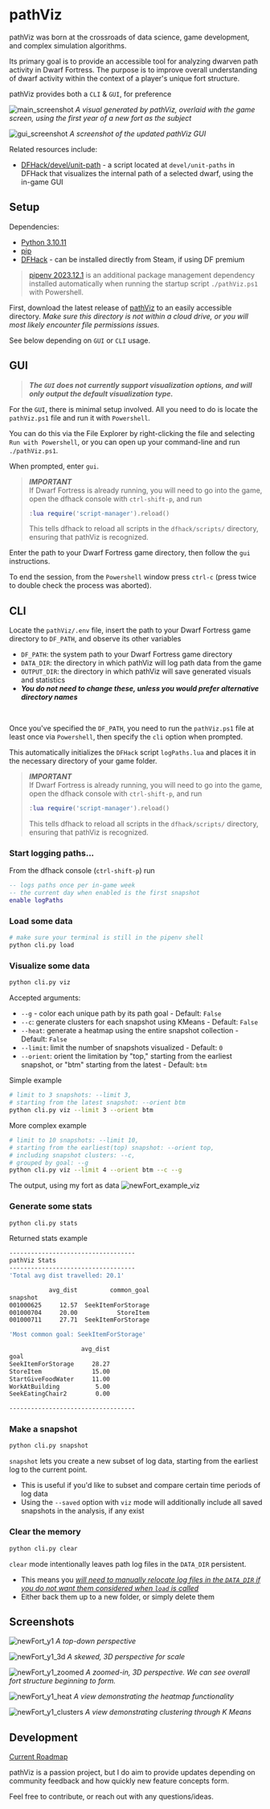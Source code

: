 # pathViz

pathViz was born at the crossroads of data science, game development, and complex simulation algorithms. 

Its primary goal is to provide an accessible tool for analyzing dwarven path activity in Dwarf Fortress. The purpose is to improve overall understanding of dwarf activity within the context of a player's unique fort structure.

pathViz provides both a `CLI` & `GUI`, for preference
<br>

![main_screenshot](images/topDown_overlaid.png)
*A visual generated by pathViz, overlaid with the game screen, using the first year of a new fort as the subject*
<br>

![gui_screenshot](images/pathViz_gui.png)
*A screenshot of the updated pathViz GUI*

Related resources include:
- [DFHack/devel/unit-path](https://github.com/DFHack/scripts/blob/master/devel/unit-path.lua) - a script located at `devel/unit-paths` in DFHack that visualizes the internal path of a selected dwarf, using the in-game GUI

## Setup

Dependencies:
- [Python 3.10.11](https://www.python.org/downloads/release/python-31011/)
- [pip](https://pypi.org/project/pip/)
- [DFHack](https://docs.dfhack.org/en/stable/docs/Installing.html#installing) - can be installed directly from Steam, if using DF premium

> [pipenv 2023.12.1](https://pypi.org/project/pipenv/2023.12.1/) is an additional package management dependency installed automatically when running the startup script `./pathViz.ps1` with Powershell.

First, download the latest release of [pathViz](https://github.com/crystalfiction/pathViz/releases) to an easily accessible directory. *Make sure this directory is not within a cloud drive, or you will most likely encounter file permissions issues.*

See below depending on `GUI` or `CLI` usage.

## GUI

> ***The `GUI` does not currently support visualization options, and will only output the default visualization type.***

For the `GUI`, there is minimal setup involved. All you need to do is locate the `pathViz.ps1` file and run it with `Powershell`.

You can do this via the File Explorer by right-clicking the file and selecting `Run with Powershell`, or you can open up your command-line and run `./pathViz.ps1`.

When prompted, enter `gui`.

> ***IMPORTANT***<br>
> If Dwarf Fortress is already running, you will need to go into the game, open the dfhack console with `ctrl-shift-p`, and run
> ```lua
> :lua require('script-manager').reload()
> ```
>
> This tells dfhack to reload all scripts in the `dfhack/scripts/` directory, ensuring that pathViz is recognized.

Enter the path to your Dwarf Fortress game directory, then follow the `gui` instructions.

To end the session, from the `Powershell` window press `ctrl-c` (press twice to double check the process was aborted).

## CLI

Locate the `pathViz/.env` file, insert the path to your Dwarf Fortress game directory to `DF_PATH`, and observe its other variables
- `DF_PATH`: the system path to your Dwarf Fortress game directory
- `DATA_DIR`: the directory in which pathViz will log path data from the game
- `OUTPUT_DIR`: the directory in which pathViz will save generated visuals and statistics
- ***You do not need to change these, unless you would prefer alternative directory names***
<br>

Once you've specified the `DF_PATH`, you need to run the `pathViz.ps1` file at least once via `Powershell`, then specify the `cli` option when prompted.

This automatically initializes the `DFHack` script `logPaths.lua` and places it in the necessary directory of your game folder.

> ***IMPORTANT***<br>
> If Dwarf Fortress is already running, you will need to go into the game, open the dfhack console with `ctrl-shift-p`, and run
> ```lua
> :lua require('script-manager').reload()
> ```
>
> This tells dfhack to reload all scripts in the `dfhack/scripts/` directory, ensuring that pathViz is recognized.

### Start logging paths...
From the dfhack console (`ctrl-shift-p`) run
```lua
-- logs paths once per in-game week
-- the current day when enabled is the first snapshot
enable logPaths
```

### Load some data
```bash
# make sure your terminal is still in the pipenv shell
python cli.py load
```

### Visualize some data
```bash
python cli.py viz
```

Accepted arguments:
- `--g` - color each unique path by its path goal - Default: `False`
- `--c`: generate clusters for each snapshot using KMeans - Default: `False`
- `--heat`: generate a heatmap using the entire snapshot collection - Default: `False`
- `--limit`: limit the number of snapshots visualized - Default: `0`
- `--orient`: orient the limitation by "top," starting from the earliest snapshot, or "btm" starting from the latest - Default: `btm`

Simple example
```bash
# limit to 3 snapshots: --limit 3,
# starting from the latest snapshot: --orient btm
python cli.py viz --limit 3 --orient btm
```

More complex example
```bash
# limit to 10 snapshots: --limit 10,
# starting from the earliest(top) snapshot: --orient top,
# including snapshot clusters: --c,
# grouped by goal: --g
python cli.py viz --limit 4 --orient btm --c --g
```

The output, using my fort as data
![newFort_example_viz](images/newFort_example_viz.png)

### Generate some stats
```bash
python cli.py stats
```

Returned stats example
```bash
-----------------------------------
pathViz Stats
-----------------------------------
'Total avg dist travelled: 20.1'

           avg_dist         common_goal
snapshot
001000625     12.57  SeekItemForStorage
001000704     20.00           StoreItem
001000711     27.71  SeekItemForStorage

'Most common goal: SeekItemForStorage'

                    avg_dist
goal
SeekItemForStorage     28.27
StoreItem              15.00
StartGiveFoodWater     11.00
WorkAtBuilding          5.00
SeekEatingChair2        0.00

-----------------------------------
```

### Make a snapshot
```bash
python cli.py snapshot
```

`snapshot` lets you create a new subset of log data, starting from the earliest log to the current point.
- This is useful if you'd like to subset and compare certain time periods of log data
- Using the `--saved` option with `viz` mode will additionally include all saved snapshots in the analysis, if any exist


### Clear the memory
```bash
python cli.py clear
```

`clear` mode intentionally leaves path log files in the `DATA_DIR` persistent.
- This means you <u>_will need to manually relocate log files in the `DATA_DIR` if you do not want them considered when `load` is called_</u>
- Either back them up to a new folder, or simply delete them


## Screenshots

![newFort_y1](images/newFort_y1.png)
*A top-down perspective*

![newFort_y1_3d](images/newFort_y1_3d.png)
*A skewed, 3D perspective for scale*

![newFort_y1_zoomed](images/newFort_y1_zoomed.png)
*A zoomed-in, 3D perspective. We can see overall fort structure beginning to form.*

![newFort_y1_heat](images/newFort_y1_heat.png)
*A view demonstrating the heatmap functionality*

![newFort_y1_clusters](images/newFort_y1_clusters.png)
*A view demonstrating clustering through K Means*


## Development

[Current Roadmap](https://github.com/crystalfiction/pathViz/issues)

pathViz is a passion project, but I do aim to provide updates depending on community feedback and how quickly new feature concepts form.

Feel free to contribute, or reach out with any questions/ideas.